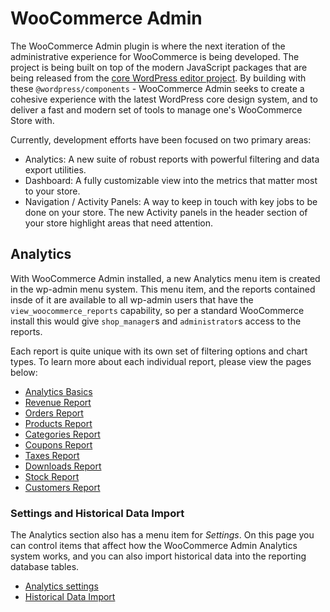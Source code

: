 # WooCommerce Admin

The WooCommerce Admin plugin is where the next iteration of the administrative experience for WooCommerce is being developed. The project is being built on top of the modern JavaScript packages that are being released from the [core WordPress editor project](https://github.com/wordpress/gutenberg). By building with these `@wordpress/components` - WooCommerce Admin seeks to create a cohesive experience with the latest WordPress core design system, and to deliver a fast and modern set of tools to manage one's WooCommerce Store with.

Currently, development efforts have been focused on two primary areas:

- Analytics: A new suite of robust reports with powerful filtering and data export utilities.
- Dashboard: A fully customizable view into the metrics that matter most to your store.
- Navigation / Activity Panels: A way to keep in touch with key jobs to be done on your store. The new Activity panels in the header section of your store highlight areas that need attention.

## Analytics

With WooCommerce Admin installed, a new Analytics menu item is created in the wp-admin menu system. This menu item, and the reports contained insde of it are available to all wp-admin users that have the `view_woocommerce_reports` capability, so per a standard WooCommerce install this would give `shop_manager`s and `administrator`s access to the reports.

Each report is quite unique with its own set of filtering options and chart types. To learn more about each individual report, please view the pages below:

- [Analytics Basics](analytics-basics.md)
- [Revenue Report](analytics-revenue-report.md)
- [Orders Report](analytics-orders-report.md)
- [Products Report](analytics-products-report.md)
- [Categories Report](analytics-categories-report.md)
- [Coupons Report](analytics-coupons-report.md)
- [Taxes Report](analytics-taxes-report.md)
- [Downloads Report](analytics-downloads-report.md)
- [Stock Report](analytics-stock-report.md)
- [Customers Report](analytics-customers-report.md)

### Settings and Historical Data Import

The Analytics section also has a menu item for _Settings_. On this page you can control items that affect how the WooCommerce Admin Analytics system works, and you can also import historical data into the reporting database tables.

- [Analytics settings](analytics-settings.md)
- [Historical Data Import](analytics-historical-data-import.md)

